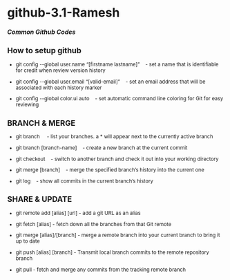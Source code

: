 # github-3.1-Ramesh

_**Common Github Codes**_

<sub> 
  
## How to setup github ##
  
+ git config --global user.name “[firstname lastname]”  &nbsp; &nbsp;- set a name that is identifiable for credit when review version history

+ git config --global user.email “[valid-email]”  &nbsp; &nbsp;- set an email address that will be associated with each history marker

+ git config --global color.ui auto &nbsp; &nbsp;- set automatic command line coloring for Git for easy reviewing

## BRANCH & MERGE ##

 * git branch  &nbsp; &nbsp; - list your branches. a * will appear next to the currently active branch 

*  git branch [branch-name]     &nbsp; &nbsp;-            create a new branch at the current commit

*  git checkout               &nbsp; &nbsp;-             switch to another branch and check it out into your working directory 

*  git merge [branch]          &nbsp; &nbsp;-             merge the specified branch’s history into the current one

*  git log                     &nbsp; &nbsp;-             show all commits in the current branch’s history

## SHARE & UPDATE ##

* git remote add [alias] [url]  -       add a git URL as an alias

* git fetch [alias]             -       fetch down all the branches from that Git remote

* git merge [alias]/[branch]    -       merge a remote branch into your current branch to bring it up to date

* git push [alias] [branch]     -       Transmit local branch commits to the remote repository branch

* git pull                      -       fetch and merge any commits from the tracking remote branch





</sub>
